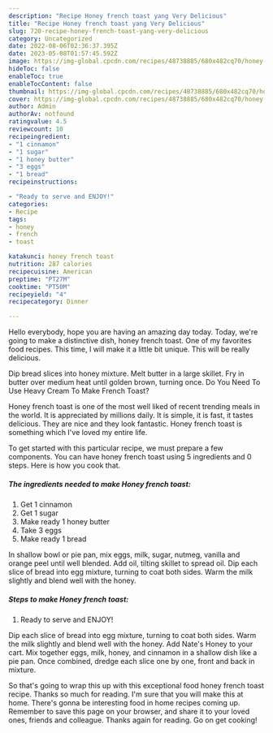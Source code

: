 ```yaml
---
description: "Recipe Honey french toast yang Very Delicious"
title: "Recipe Honey french toast yang Very Delicious"
slug: 720-recipe-honey-french-toast-yang-very-delicious
category: Uncategorized
date: 2022-08-06T02:36:37.395Z
date: 2023-05-08T01:57:45.592Z
image: https://img-global.cpcdn.com/recipes/48738885/680x482cq70/honey-french-toast-recipe-main-photo.jpg
hideToc: false
enableToc: true
enableTocContent: false
thumbnail: https://img-global.cpcdn.com/recipes/48738885/680x482cq70/honey-french-toast-recipe-main-photo.jpg
cover: https://img-global.cpcdn.com/recipes/48738885/680x482cq70/honey-french-toast-recipe-main-photo.jpg
author: Admin
authorAv: notfound
ratingvalue: 4.5
reviewcount: 10
recipeingredient:
- "1 cinnamon"
- "1 sugar"
- "1 honey butter"
- "3 eggs"
- "1 bread"
recipeinstructions:

- "Ready to serve and ENJOY!"
categories:
- Recipe
tags:
- honey
- french
- toast

katakunci: honey french toast 
nutrition: 287 calories
recipecuisine: American
preptime: "PT27M"
cooktime: "PT50M"
recipeyield: "4"
recipecategory: Dinner

---
```



Hello everybody, hope you are having an amazing day today. Today, we're going to make a distinctive dish, honey french toast. One of my favorites food recipes. This time, I will make it a little bit unique. This will be really delicious.

Dip bread slices into honey mixture. Melt butter in a large skillet. Fry in butter over medium heat until golden brown, turning once. Do You Need To Use Heavy Cream To Make French Toast?

Honey french toast is one of the most well liked of recent trending meals in the world. It is appreciated by millions daily. It is simple, it is fast, it tastes delicious. They are nice and they look fantastic. Honey french toast is something which I've loved my entire life.


To get started with this particular recipe, we must prepare a few components. You can have honey french toast using 5 ingredients and 0 steps. Here is how you cook that.

<!--inarticleads1-->

##### The ingredients needed to make Honey french toast:

1. Get 1 cinnamon
1. Get 1 sugar
1. Make ready 1 honey butter
1. Take 3 eggs
1. Make ready 1 bread


In shallow bowl or pie pan, mix eggs, milk, sugar, nutmeg, vanilla and orange peel until well blended. Add oil, tilting skillet to spread oil. Dip each slice of bread into egg mixture, turning to coat both sides. Warm the milk slightly and blend well with the honey. 

<!--inarticleads2-->

##### Steps to make Honey french toast:


1. Ready to serve and ENJOY!

Dip each slice of bread into egg mixture, turning to coat both sides. Warm the milk slightly and blend well with the honey. Add Nate&#39;s Honey to your cart. Mix together eggs, milk, honey, and cinnamon in a shallow dish like a pie pan. Once combined, dredge each slice one by one, front and back in mixture. 

So that's going to wrap this up with this exceptional food honey french toast recipe. Thanks so much for reading. I'm sure that you will make this at home. There's gonna be interesting food in home recipes coming up. Remember to save this page on your browser, and share it to your loved ones, friends and colleague. Thanks again for reading. Go on get cooking!
